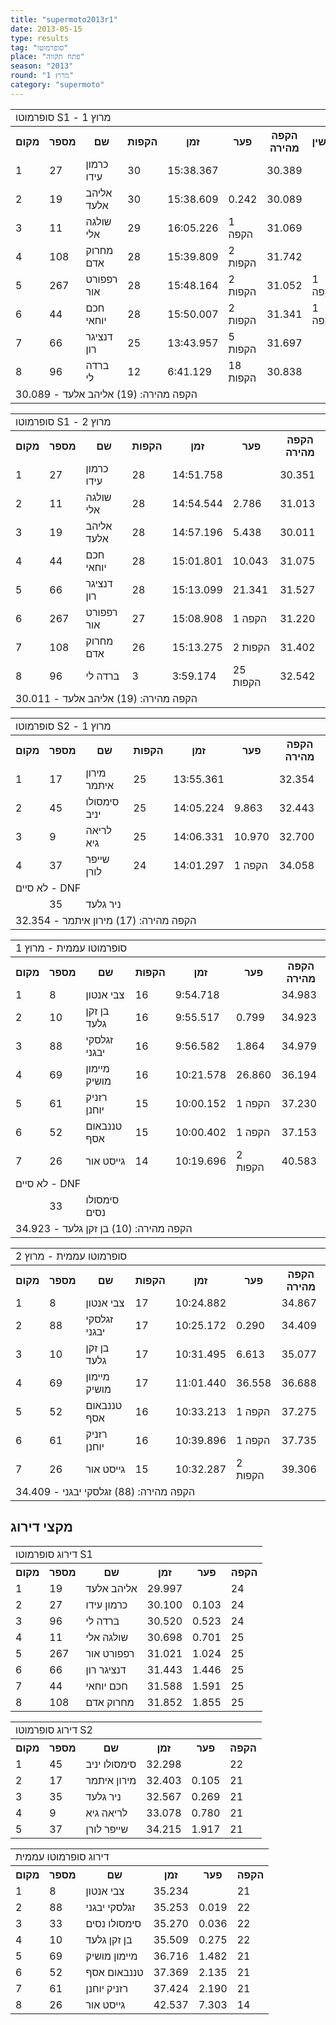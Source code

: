 ```yaml
---
title: "supermoto2013r1"
date: 2013-05-15
type: results
tag: "סופרמוטו"
place: "פתח תקווה"
season: "2013"
round: "מרוץ 1"
category: "supermoto"
---
```

<table class="line_color">
<tr>
    <td colspan="99" class="title_font">סופרמוטו S1 - מרוץ 1</td>
</tr>
<tr class="rnkh_bkcolor">
    <th class="rnkh_font">מקום</th>
    <th class="rnkh_font">מספר</th>
    <th class="rnkh_font">שם</th>
    <th class="rnkh_font">הקפות</th>
    <th class="rnkh_font">זמן</th>
    <th class="rnkh_font">פער</th>
    <th class="rnkh_font">הקפה מהירה</th>
    <th class="rnkh_font">עונשין</th>
</tr>
<tr class="rnk_bkcolor">
    <td class="rnk_font">1</td>
    <td class="rnk_font">27</td>
    <td class="rnk_font">כרמון עידו</td>
    <td class="rnk_font">30</td>
    <td class="rnk_font">15:38.367</td>
    <td class="rnk_font"></td>
    <td class="rnk_font">30.389</td>
    <td class="rnk_font"></td>
</tr>
<tr class="rnk_bkcolor">
    <td class="rnk_font">2</td>
    <td class="rnk_font">19</td>
    <td class="rnk_font">אליהב אלעד</td>
    <td class="rnk_font">30</td>
    <td class="rnk_font">15:38.609</td>
    <td class="rnk_font">0.242</td>
    <td class="rnk_font">30.089</td>
    <td class="rnk_font"></td>
</tr>
<tr class="rnk_bkcolor">
    <td class="rnk_font">3</td>
    <td class="rnk_font">11</td>
    <td class="rnk_font">שולגה אלי</td>
    <td class="rnk_font">29</td>
    <td class="rnk_font">16:05.226</td>
    <td class="rnk_font">1 הקפה</td>
    <td class="rnk_font">31.069</td>
    <td class="rnk_font"></td>
</tr>
<tr class="rnk_bkcolor">
    <td class="rnk_font">4</td>
    <td class="rnk_font">108</td>
    <td class="rnk_font">מחרוק אדם</td>
    <td class="rnk_font">28</td>
    <td class="rnk_font">15:39.809</td>
    <td class="rnk_font">2 הקפות</td>
    <td class="rnk_font">31.742</td>
    <td class="rnk_font"></td>
</tr>
<tr class="rnk_bkcolor">
    <td class="rnk_font">5</td>
    <td class="rnk_font">267</td>
    <td class="rnk_font">רפפורט אור</td>
    <td class="rnk_font">28</td>
    <td class="rnk_font">15:48.164</td>
    <td class="rnk_font">2 הקפות</td>
    <td class="rnk_font">31.052</td>
    <td class="rnk_font">1 הקפה</td>
</tr>
<tr class="rnk_bkcolor">
    <td class="rnk_font">6</td>
    <td class="rnk_font">44</td>
    <td class="rnk_font">חכם יוחאי</td>
    <td class="rnk_font">28</td>
    <td class="rnk_font">15:50.007</td>
    <td class="rnk_font">2 הקפות</td>
    <td class="rnk_font">31.341</td>
    <td class="rnk_font">1 הקפה</td>
</tr>
<tr class="rnk_bkcolor">
    <td class="rnk_font">7</td>
    <td class="rnk_font">66</td>
    <td class="rnk_font">דנציגר רון</td>
    <td class="rnk_font">25</td>
    <td class="rnk_font">13:43.957</td>
    <td class="rnk_font">5 הקפות</td>
    <td class="rnk_font">31.697</td>
    <td class="rnk_font"></td>
</tr>
<tr class="rnk_bkcolor">
    <td class="rnk_font">8</td>
    <td class="rnk_font">96</td>
    <td class="rnk_font">ברדה לי</td>
    <td class="rnk_font">12</td>
    <td class="rnk_font">6:41.129</td>
    <td class="rnk_font">18 הקפות</td>
    <td class="rnk_font">30.838</td>
    <td class="rnk_font"></td>
</tr>
<tr>
    <td colspan="99" class="comment_font">הקפה מהירה: (19) אליהב אלעד - 30.089</td>
</tr>
</table>

<table class="line_color">
<tr>
    <td colspan="99" class="title_font">סופרמוטו S1 - מרוץ 2</td>
</tr>
<tr class="rnkh_bkcolor">
    <th class="rnkh_font">מקום</th>
    <th class="rnkh_font">מספר</th>
    <th class="rnkh_font">שם</th>
    <th class="rnkh_font">הקפות</th>
    <th class="rnkh_font">זמן</th>
    <th class="rnkh_font">פער</th>
    <th class="rnkh_font">הקפה מהירה</th>
</tr>
<tr class="rnk_bkcolor">
    <td class="rnk_font">1</td>
    <td class="rnk_font">27</td>
    <td class="rnk_font">כרמון עידו</td>
    <td class="rnk_font">28</td>
    <td class="rnk_font">14:51.758</td>
    <td class="rnk_font"></td>
    <td class="rnk_font">30.351</td>
</tr>
<tr class="rnk_bkcolor">
    <td class="rnk_font">2</td>
    <td class="rnk_font">11</td>
    <td class="rnk_font">שולגה אלי</td>
    <td class="rnk_font">28</td>
    <td class="rnk_font">14:54.544</td>
    <td class="rnk_font">2.786</td>
    <td class="rnk_font">31.013</td>
</tr>
<tr class="rnk_bkcolor">
    <td class="rnk_font">3</td>
    <td class="rnk_font">19</td>
    <td class="rnk_font">אליהב אלעד</td>
    <td class="rnk_font">28</td>
    <td class="rnk_font">14:57.196</td>
    <td class="rnk_font">5.438</td>
    <td class="rnk_font">30.011</td>
</tr>
<tr class="rnk_bkcolor">
    <td class="rnk_font">4</td>
    <td class="rnk_font">44</td>
    <td class="rnk_font">חכם יוחאי</td>
    <td class="rnk_font">28</td>
    <td class="rnk_font">15:01.801</td>
    <td class="rnk_font">10.043</td>
    <td class="rnk_font">31.075</td>
</tr>
<tr class="rnk_bkcolor">
    <td class="rnk_font">5</td>
    <td class="rnk_font">66</td>
    <td class="rnk_font">דנציגר רון</td>
    <td class="rnk_font">28</td>
    <td class="rnk_font">15:13.099</td>
    <td class="rnk_font">21.341</td>
    <td class="rnk_font">31.527</td>
</tr>
<tr class="rnk_bkcolor">
    <td class="rnk_font">6</td>
    <td class="rnk_font">267</td>
    <td class="rnk_font">רפפורט אור</td>
    <td class="rnk_font">27</td>
    <td class="rnk_font">15:08.908</td>
    <td class="rnk_font">1 הקפה</td>
    <td class="rnk_font">31.220</td>
</tr>
<tr class="rnk_bkcolor">
    <td class="rnk_font">7</td>
    <td class="rnk_font">108</td>
    <td class="rnk_font">מחרוק אדם</td>
    <td class="rnk_font">26</td>
    <td class="rnk_font">15:13.275</td>
    <td class="rnk_font">2 הקפות</td>
    <td class="rnk_font">31.402</td>
</tr>
<tr class="rnk_bkcolor">
    <td class="rnk_font">8</td>
    <td class="rnk_font">96</td>
    <td class="rnk_font">ברדה לי</td>
    <td class="rnk_font">3</td>
    <td class="rnk_font">3:59.174</td>
    <td class="rnk_font">25 הקפות</td>
    <td class="rnk_font">32.542</td>
</tr>
<tr>
    <td colspan="99" class="comment_font">הקפה מהירה: (19) אליהב אלעד - 30.011</td>
</tr>
</table>

<table class="line_color">
<tr>
    <td colspan="99" class="title_font">סופרמוטו S2 - מרוץ 1</td>
</tr>
<tr class="rnkh_bkcolor">
    <th class="rnkh_font">מקום</th>
    <th class="rnkh_font">מספר</th>
    <th class="rnkh_font">שם</th>
    <th class="rnkh_font">הקפות</th>
    <th class="rnkh_font">זמן</th>
    <th class="rnkh_font">פער</th>
    <th class="rnkh_font">הקפה מהירה</th>
</tr>
<tr class="rnk_bkcolor">
    <td class="rnk_font">1</td>
    <td class="rnk_font">17</td>
    <td class="rnk_font">מירון איתמר</td>
    <td class="rnk_font">25</td>
    <td class="rnk_font">13:55.361</td>
    <td class="rnk_font"></td>
    <td class="rnk_font">32.354</td>
</tr>
<tr class="rnk_bkcolor">
    <td class="rnk_font">2</td>
    <td class="rnk_font">45</td>
    <td class="rnk_font">סימסולו יניב</td>
    <td class="rnk_font">25</td>
    <td class="rnk_font">14:05.224</td>
    <td class="rnk_font">9.863</td>
    <td class="rnk_font">32.443</td>
</tr>
<tr class="rnk_bkcolor">
    <td class="rnk_font">3</td>
    <td class="rnk_font">9</td>
    <td class="rnk_font">לריאה גיא</td>
    <td class="rnk_font">25</td>
    <td class="rnk_font">14:06.331</td>
    <td class="rnk_font">10.970</td>
    <td class="rnk_font">32.700</td>
</tr>
<tr class="rnk_bkcolor">
    <td class="rnk_font">4</td>
    <td class="rnk_font">37</td>
    <td class="rnk_font">שייפר לורן</td>
    <td class="rnk_font">24</td>
    <td class="rnk_font">14:01.297</td>
    <td class="rnk_font">1 הקפה</td>
    <td class="rnk_font">34.058</td>
</tr>
<tr>
    <td colspan="99" class="subtitle_font">לא סיים - DNF</td>
</tr>
<tr class="rnk_bkcolor">
    <td class="rnk_font"></td>
    <td class="rnk_font">35</td>
    <td class="rnk_font">ניר גלעד</td>
    <td class="rnk_font"></td>
    <td class="rnk_font"></td>
    <td class="rnk_font"></td>
    <td class="rnk_font"></td>
</tr>
<tr>
    <td colspan="99" class="comment_font">הקפה מהירה: (17) מירון איתמר - 32.354</td>
</tr>
</table>

<table class="line_color">
<tr>
    <td colspan="99" class="title_font">סופרמוטו עממית - מרוץ 1</td>
</tr>
<tr class="rnkh_bkcolor">
    <th class="rnkh_font">מקום</th>
    <th class="rnkh_font">מספר</th>
    <th class="rnkh_font">שם</th>
    <th class="rnkh_font">הקפות</th>
    <th class="rnkh_font">זמן</th>
    <th class="rnkh_font">פער</th>
    <th class="rnkh_font">הקפה מהירה</th>
</tr>
<tr class="rnk_bkcolor">
    <td class="rnk_font">1</td>
    <td class="rnk_font">8</td>
    <td class="rnk_font">צבי אנטון</td>
    <td class="rnk_font">16</td>
    <td class="rnk_font">9:54.718</td>
    <td class="rnk_font"></td>
    <td class="rnk_font">34.983</td>
</tr>
<tr class="rnk_bkcolor">
    <td class="rnk_font">2</td>
    <td class="rnk_font">10</td>
    <td class="rnk_font">בן זקן גלעד</td>
    <td class="rnk_font">16</td>
    <td class="rnk_font">9:55.517</td>
    <td class="rnk_font">0.799</td>
    <td class="rnk_font">34.923</td>
</tr>
<tr class="rnk_bkcolor">
    <td class="rnk_font">3</td>
    <td class="rnk_font">88</td>
    <td class="rnk_font">זגלסקי יבגני</td>
    <td class="rnk_font">16</td>
    <td class="rnk_font">9:56.582</td>
    <td class="rnk_font">1.864</td>
    <td class="rnk_font">34.979</td>
</tr>
<tr class="rnk_bkcolor">
    <td class="rnk_font">4</td>
    <td class="rnk_font">69</td>
    <td class="rnk_font">מיימון מושיק</td>
    <td class="rnk_font">16</td>
    <td class="rnk_font">10:21.578</td>
    <td class="rnk_font">26.860</td>
    <td class="rnk_font">36.194</td>
</tr>
<tr class="rnk_bkcolor">
    <td class="rnk_font">5</td>
    <td class="rnk_font">61</td>
    <td class="rnk_font">רזניק יוחנן</td>
    <td class="rnk_font">15</td>
    <td class="rnk_font">10:00.152</td>
    <td class="rnk_font">1 הקפה</td>
    <td class="rnk_font">37.230</td>
</tr>
<tr class="rnk_bkcolor">
    <td class="rnk_font">6</td>
    <td class="rnk_font">52</td>
    <td class="rnk_font">טננבאום אסף</td>
    <td class="rnk_font">15</td>
    <td class="rnk_font">10:00.402</td>
    <td class="rnk_font">1 הקפה</td>
    <td class="rnk_font">37.153</td>
</tr>
<tr class="rnk_bkcolor">
    <td class="rnk_font">7</td>
    <td class="rnk_font">26</td>
    <td class="rnk_font">גייסט אור</td>
    <td class="rnk_font">14</td>
    <td class="rnk_font">10:19.696</td>
    <td class="rnk_font">2 הקפות</td>
    <td class="rnk_font">40.583</td>
</tr>
<tr>
    <td colspan="99" class="subtitle_font">לא סיים - DNF</td>
</tr>
<tr class="rnk_bkcolor">
    <td class="rnk_font"></td>
    <td class="rnk_font">33</td>
    <td class="rnk_font">סימסולו נסים</td>
    <td class="rnk_font"></td>
    <td class="rnk_font"></td>
    <td class="rnk_font"></td>
    <td class="rnk_font"></td>
</tr>
<tr>
    <td colspan="99" class="comment_font">הקפה מהירה: (10) בן זקן גלעד - 34.923</td>
</tr>
</table>

<table class="line_color">
<tr>
    <td colspan="99" class="title_font">סופרמוטו עממית - מרוץ 2</td>
</tr>
<tr class="rnkh_bkcolor">
    <th class="rnkh_font">מקום</th>
    <th class="rnkh_font">מספר</th>
    <th class="rnkh_font">שם</th>
    <th class="rnkh_font">הקפות</th>
    <th class="rnkh_font">זמן</th>
    <th class="rnkh_font">פער</th>
    <th class="rnkh_font">הקפה מהירה</th>
</tr>
<tr class="rnk_bkcolor">
    <td class="rnk_font">1</td>
    <td class="rnk_font">8</td>
    <td class="rnk_font">צבי אנטון</td>
    <td class="rnk_font">17</td>
    <td class="rnk_font">10:24.882</td>
    <td class="rnk_font"></td>
    <td class="rnk_font">34.867</td>
</tr>
<tr class="rnk_bkcolor">
    <td class="rnk_font">2</td>
    <td class="rnk_font">88</td>
    <td class="rnk_font">זגלסקי יבגני</td>
    <td class="rnk_font">17</td>
    <td class="rnk_font">10:25.172</td>
    <td class="rnk_font">0.290</td>
    <td class="rnk_font">34.409</td>
</tr>
<tr class="rnk_bkcolor">
    <td class="rnk_font">3</td>
    <td class="rnk_font">10</td>
    <td class="rnk_font">בן זקן גלעד</td>
    <td class="rnk_font">17</td>
    <td class="rnk_font">10:31.495</td>
    <td class="rnk_font">6.613</td>
    <td class="rnk_font">35.077</td>
</tr>
<tr class="rnk_bkcolor">
    <td class="rnk_font">4</td>
    <td class="rnk_font">69</td>
    <td class="rnk_font">מיימון מושיק</td>
    <td class="rnk_font">17</td>
    <td class="rnk_font">11:01.440</td>
    <td class="rnk_font">36.558</td>
    <td class="rnk_font">36.688</td>
</tr>
<tr class="rnk_bkcolor">
    <td class="rnk_font">5</td>
    <td class="rnk_font">52</td>
    <td class="rnk_font">טננבאום אסף</td>
    <td class="rnk_font">16</td>
    <td class="rnk_font">10:33.213</td>
    <td class="rnk_font">1 הקפה</td>
    <td class="rnk_font">37.275</td>
</tr>
<tr class="rnk_bkcolor">
    <td class="rnk_font">6</td>
    <td class="rnk_font">61</td>
    <td class="rnk_font">רזניק יוחנן</td>
    <td class="rnk_font">16</td>
    <td class="rnk_font">10:39.896</td>
    <td class="rnk_font">1 הקפה</td>
    <td class="rnk_font">37.735</td>
</tr>
<tr class="rnk_bkcolor">
    <td class="rnk_font">7</td>
    <td class="rnk_font">26</td>
    <td class="rnk_font">גייסט אור</td>
    <td class="rnk_font">15</td>
    <td class="rnk_font">10:32.287</td>
    <td class="rnk_font">2 הקפות</td>
    <td class="rnk_font">39.306</td>
</tr>
<tr>
    <td colspan="99" class="comment_font">הקפה מהירה: (88) זגלסקי יבגני - 34.409</td>
</tr>
</table>

<h2>מקצי דירוג</h2>

<table class="line_color">
<tr>
    <td colspan="99" class="title_font">דירוג סופרמוטו S1</td>
</tr>
<tr class="rnkh_bkcolor">
    <th class="rnkh_font">מקום</th>
    <th class="rnkh_font">מספר</th>
    <th class="rnkh_font">שם</th>
    <th class="rnkh_font">זמן</th>
    <th class="rnkh_font">פער</th>
    <th class="rnkh_font">הקפה</th>
</tr>
<tr class="rnk_bkcolor">
    <td class="rnk_font">1</td>
    <td class="rnk_font">19</td>
    <td class="rnk_font">אליהב אלעד</td>
    <td class="rnk_font">29.997</td>
    <td class="rnk_font"></td>
    <td class="rnk_font">24</td>
</tr>
<tr class="rnk_bkcolor">
    <td class="rnk_font">2</td>
    <td class="rnk_font">27</td>
    <td class="rnk_font">כרמון עידו</td>
    <td class="rnk_font">30.100</td>
    <td class="rnk_font">0.103</td>
    <td class="rnk_font">24</td>
</tr>
<tr class="rnk_bkcolor">
    <td class="rnk_font">3</td>
    <td class="rnk_font">96</td>
    <td class="rnk_font">ברדה לי</td>
    <td class="rnk_font">30.520</td>
    <td class="rnk_font">0.523</td>
    <td class="rnk_font">24</td>
</tr>
<tr class="rnk_bkcolor">
    <td class="rnk_font">4</td>
    <td class="rnk_font">11</td>
    <td class="rnk_font">שולגה אלי</td>
    <td class="rnk_font">30.698</td>
    <td class="rnk_font">0.701</td>
    <td class="rnk_font">25</td>
</tr>
<tr class="rnk_bkcolor">
    <td class="rnk_font">5</td>
    <td class="rnk_font">267</td>
    <td class="rnk_font">רפפורט אור</td>
    <td class="rnk_font">31.021</td>
    <td class="rnk_font">1.024</td>
    <td class="rnk_font">25</td>
</tr>
<tr class="rnk_bkcolor">
    <td class="rnk_font">6</td>
    <td class="rnk_font">66</td>
    <td class="rnk_font">דנציגר רון</td>
    <td class="rnk_font">31.443</td>
    <td class="rnk_font">1.446</td>
    <td class="rnk_font">25</td>
</tr>
<tr class="rnk_bkcolor">
    <td class="rnk_font">7</td>
    <td class="rnk_font">44</td>
    <td class="rnk_font">חכם יוחאי</td>
    <td class="rnk_font">31.588</td>
    <td class="rnk_font">1.591</td>
    <td class="rnk_font">25</td>
</tr>
<tr class="rnk_bkcolor">
    <td class="rnk_font">8</td>
    <td class="rnk_font">108</td>
    <td class="rnk_font">מחרוק אדם</td>
    <td class="rnk_font">31.852</td>
    <td class="rnk_font">1.855</td>
    <td class="rnk_font">25</td>
</tr>
</table>

<table class="line_color">
<tr>
    <td colspan="99" class="title_font">דירוג סופרמוטו S2</td>
</tr>
<tr class="rnkh_bkcolor">
    <th class="rnkh_font">מקום</th>
    <th class="rnkh_font">מספר</th>
    <th class="rnkh_font">שם</th>
    <th class="rnkh_font">זמן</th>
    <th class="rnkh_font">פער</th>
    <th class="rnkh_font">הקפה</th>
</tr>
<tr class="rnk_bkcolor">
    <td class="rnk_font">1</td>
    <td class="rnk_font">45</td>
    <td class="rnk_font">סימסולו יניב</td>
    <td class="rnk_font">32.298</td>
    <td class="rnk_font"></td>
    <td class="rnk_font">22</td>
</tr>
<tr class="rnk_bkcolor">
    <td class="rnk_font">2</td>
    <td class="rnk_font">17</td>
    <td class="rnk_font">מירון איתמר</td>
    <td class="rnk_font">32.403</td>
    <td class="rnk_font">0.105</td>
    <td class="rnk_font">21</td>
</tr>
<tr class="rnk_bkcolor">
    <td class="rnk_font">3</td>
    <td class="rnk_font">35</td>
    <td class="rnk_font">ניר גלעד</td>
    <td class="rnk_font">32.567</td>
    <td class="rnk_font">0.269</td>
    <td class="rnk_font">21</td>
</tr>
<tr class="rnk_bkcolor">
    <td class="rnk_font">4</td>
    <td class="rnk_font">9</td>
    <td class="rnk_font">לריאה גיא</td>
    <td class="rnk_font">33.078</td>
    <td class="rnk_font">0.780</td>
    <td class="rnk_font">21</td>
</tr>
<tr class="rnk_bkcolor">
    <td class="rnk_font">5</td>
    <td class="rnk_font">37</td>
    <td class="rnk_font">שייפר לורן</td>
    <td class="rnk_font">34.215</td>
    <td class="rnk_font">1.917</td>
    <td class="rnk_font">21</td>
</tr>
</table>

<table class="line_color">
<tr>
    <td colspan="99" class="title_font">דירוג סופרמוטו עממית</td>
</tr>
<tr class="rnkh_bkcolor">
    <th class="rnkh_font">מקום</th>
    <th class="rnkh_font">מספר</th>
    <th class="rnkh_font">שם</th>
    <th class="rnkh_font">זמן</th>
    <th class="rnkh_font">פער</th>
    <th class="rnkh_font">הקפה</th>
</tr>
<tr class="rnk_bkcolor">
    <td class="rnk_font">1</td>
    <td class="rnk_font">8</td>
    <td class="rnk_font">צבי אנטון</td>
    <td class="rnk_font">35.234</td>
    <td class="rnk_font"></td>
    <td class="rnk_font">21</td>
</tr>
<tr class="rnk_bkcolor">
    <td class="rnk_font">2</td>
    <td class="rnk_font">88</td>
    <td class="rnk_font">זגלסקי יבגני</td>
    <td class="rnk_font">35.253</td>
    <td class="rnk_font">0.019</td>
    <td class="rnk_font">22</td>
</tr>
<tr class="rnk_bkcolor">
    <td class="rnk_font">3</td>
    <td class="rnk_font">33</td>
    <td class="rnk_font">סימסולו נסים</td>
    <td class="rnk_font">35.270</td>
    <td class="rnk_font">0.036</td>
    <td class="rnk_font">22</td>
</tr>
<tr class="rnk_bkcolor">
    <td class="rnk_font">4</td>
    <td class="rnk_font">10</td>
    <td class="rnk_font">בן זקן גלעד</td>
    <td class="rnk_font">35.509</td>
    <td class="rnk_font">0.275</td>
    <td class="rnk_font">22</td>
</tr>
<tr class="rnk_bkcolor">
    <td class="rnk_font">5</td>
    <td class="rnk_font">69</td>
    <td class="rnk_font">מיימון מושיק</td>
    <td class="rnk_font">36.716</td>
    <td class="rnk_font">1.482</td>
    <td class="rnk_font">21</td>
</tr>
<tr class="rnk_bkcolor">
    <td class="rnk_font">6</td>
    <td class="rnk_font">52</td>
    <td class="rnk_font">טננבאום אסף</td>
    <td class="rnk_font">37.369</td>
    <td class="rnk_font">2.135</td>
    <td class="rnk_font">21</td>
</tr>
<tr class="rnk_bkcolor">
    <td class="rnk_font">7</td>
    <td class="rnk_font">61</td>
    <td class="rnk_font">רזניק יוחנן</td>
    <td class="rnk_font">37.424</td>
    <td class="rnk_font">2.190</td>
    <td class="rnk_font">21</td>
</tr>
<tr class="rnk_bkcolor">
    <td class="rnk_font">8</td>
    <td class="rnk_font">26</td>
    <td class="rnk_font">גייסט אור</td>
    <td class="rnk_font">42.537</td>
    <td class="rnk_font">7.303</td>
    <td class="rnk_font">14</td>
</tr>
</table>
